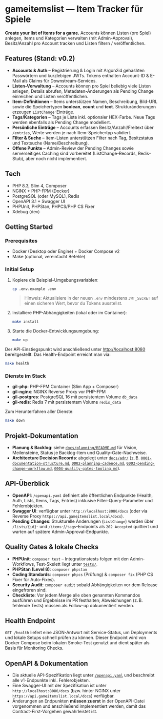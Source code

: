 # gameitemslist — Item Tracker für Spiele

**Create your list of items for a game.**
Accounts können Listen (pro Spiel) anlegen, Items und Kategorien verwalten (mit Admin-Approval), Besitz/Anzahl pro Account tracken und Listen filtern / veröffentlichen.

## Features (Stand: v0.2)
- **Accounts & Auth** – Registrierung & Login mit Argon2id gehashten Passwörtern und kurzlebigen JWTs. Tokens enthalten Account-ID & E-Mail als Claims für Downstream-Services.
- **Listen-Verwaltung** – Accounts können pro Spiel beliebig viele Listen anlegen, Details abrufen, Metadaten-Änderungen als Pending Change einreichen und Listen veröffentlichen.
- **Item-Definitionen** – Items unterstützen Namen, Beschreibung, Bild-URL sowie die Speichertypen **boolean**, **count** und **text**. Strukturänderungen erzeugen `ListChange`-Einträge.
- **Tags/Kategorien** – Tags je Liste inkl. optionaler HEX-Farbe. Neue Tags werden ebenfalls als Pending Change modelliert.
- **Persönliche Einträge** – Accounts erfassen Besitz/Anzahl/Freitext über `/entries`, Werte werden je nach Item-Speichertyp validiert.
- **Filter & Suche** – Item-Listen unterstützen Filter nach Tag, Besitzstatus und Textsuche (Name/Beschreibung).
- **Offene Punkte** – Admin-Review der Pending Changes sowie serverseitiges Caching sind vorbereitet (ListChange-Records, Redis-Stub), aber noch nicht implementiert.

## Tech
- PHP 8.3, Slim 4, Composer
- NGINX + PHP-FPM (Docker)
- PostgreSQL (oder MySQL), Redis
- OpenAPI 3.1 + Swagger UI
- PHPUnit, PHPStan, PHPCS/PHP CS Fixer
- Xdebug (dev)

## Getting Started

### Prerequisites
- Docker (Desktop oder Engine) + Docker Compose v2
- Make (optional, vereinfacht Befehle)

### Initial Setup
1. Kopiere die Beispiel-Umgebungsvariablen:
   ```bash
   cp .env.example .env
   ```
   > Hinweis: Aktualisiere in der neuen `.env` mindestens `JWT_SECRET` auf einen sicheren Wert, bevor du Tokens ausstellst.
2. Installiere PHP-Abhängigkeiten (lokal oder im Container):
   ```bash
   make install
   ```
3. Starte die Docker-Entwicklungsumgebung:
   ```bash
   make up
   ```

Der API-Einstiegspunkt wird anschließend unter [http://localhost:8080](http://localhost:8080) bereitgestellt. Das Health-Endpoint erreicht man via:
```bash
make health
```

### Dienste im Stack
- **gil-php**: PHP-FPM Container (Slim App + Composer)
- **gil-nginx**: NGINX Reverse Proxy vor PHP-FPM
- **gil-postgres**: PostgreSQL 16 mit persistentem Volume `db_data`
- **gil-redis**: Redis 7 mit persistentem Volume `redis_data`

Zum Herunterfahren aller Dienste:
```bash
make down
```

## Projekt-Dokumentation
- **Planung & Backlog**: siehe [`docs/planning/README.md`](docs/planning/README.md)
  für Vision, Meilensteine, Status je Backlog-Item und Quality-Gate-Nachweise.
- **Architecture Decision Records**: abgelegt unter [`docs/adr/`](docs/adr)
  (z. B. [`0001-documentation-structure.md`](docs/adr/0001-documentation-structure.md),
  [`0002-planning-cadence.md`](docs/adr/0002-planning-cadence.md),
  [`0003-pending-change-workflow.md`](docs/adr/0003-pending-change-workflow.md),
  [`0004-quality-gates-tooling.md`](docs/adr/0004-quality-gates-tooling.md)).

## API-Überblick
- **OpenAPI**: `/openapi.yaml` definiert alle öffentlichen Endpunkte (Health, Auth, Lists, Items, Tags, Entries) inklusive Filter-Query-Parameter und Fehlerobjekten.
- **Swagger UI**: verfügbar unter `http://localhost:8080/docs` (oder via Reverse Proxy `https://api.gameitemslist.local/docs`).
- **Pending Changes**: Strukturelle Änderungen (`ListChange`) werden über `/lists/{id}`- und `/items`-/`/tags`-Endpoints als `202 Accepted` quittiert und warten auf spätere Admin-Approval-Endpunkte.

## Quality Gates & lokale Checks
- **PHPUnit**: `composer test` – Integrationstests folgen mit den Admin-Workflows, Test-Skelett liegt unter [`tests/`](tests/).
- **PHPStan (Level 8)**: `composer phpstan`
- **Coding Standards**: `composer phpcs` (Prüfung) & `composer fix` (PHP CS Fixer für Auto-Fixes).
- **Security Audit**: `composer audit` sobald Abhängigkeiten vor dem Release eingefroren sind.
- **Checkliste**: Vor jedem Merge alle oben genannten Kommandos ausführen und Ergebnisse im PR festhalten; Abweichungen (z. B. fehlende Tests) müssen als Follow-up dokumentiert werden.

## Health Endpoint
`GET /health` liefert eine JSON-Antwort mit Service-Status, um Deployments und lokale Setups schnell prüfen zu können. Dieser Endpoint wird von Docker Compose beim lokalen Smoke-Test genutzt und dient später als Basis für Monitoring Checks.

## OpenAPI & Dokumentation
- Die aktuelle API-Spezifikation liegt unter [`/openapi.yaml`](openapi.yaml) und beschreibt alle v1-Endpunkte inkl. Fehlerobjekten.
- Eine Swagger-UI mit der Spezifikation ist unter `http://localhost:8080/docs` (bzw. hinter NGINX unter `https://api.gameitemslist.local/docs`) verfügbar.
- Änderungen an Endpunkten **müssen zuerst** in der OpenAPI-Datei vorgenommen und anschließend implementiert werden, damit das Contract-First-Vorgehen gewährleistet ist.
